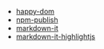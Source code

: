 * [happy-dom](https://github.com/capricorn86/happy-dom)
* [npm-publish](https://docs.npmjs.com/cli/v9/commands/npm-publish)
* [markdown-it](https://www.npmjs.com/package/markdown-it)
* [markdown-it-highlightjs](https://www.npmjs.com/package/markdown-it-highlightjs)
